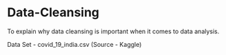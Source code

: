 # Data-Cleansing
To explain why data cleansing is important when it comes to data analysis. 

Data Set - covid_19_india.csv (Source - Kaggle)
